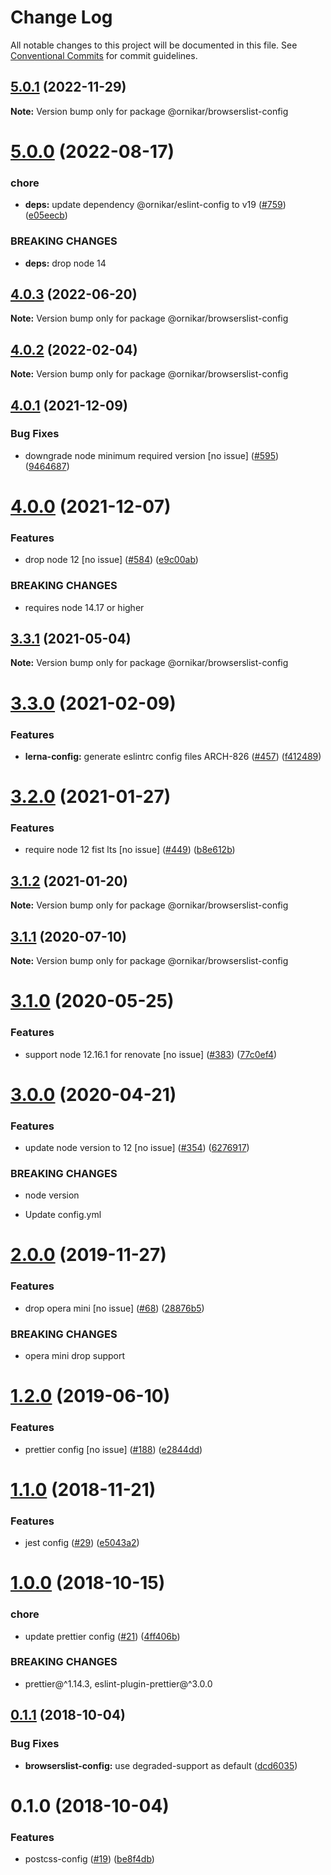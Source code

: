 # Change Log

All notable changes to this project will be documented in this file.
See [Conventional Commits](https://conventionalcommits.org) for commit guidelines.

## [5.0.1](https://github.com/ornikar/shared-configs/compare/@ornikar/browserslist-config@5.0.0...@ornikar/browserslist-config@5.0.1) (2022-11-29)

**Note:** Version bump only for package @ornikar/browserslist-config





# [5.0.0](https://github.com/ornikar/shared-configs/compare/@ornikar/browserslist-config@4.0.3...@ornikar/browserslist-config@5.0.0) (2022-08-17)


### chore

* **deps:** update dependency @ornikar/eslint-config to v19 ([#759](https://github.com/ornikar/shared-configs/issues/759)) ([e05eecb](https://github.com/ornikar/shared-configs/commit/e05eecb898d047b44277ce4f65fc724831bb2ece))


### BREAKING CHANGES

* **deps:** drop node 14 





## [4.0.3](https://github.com/ornikar/shared-configs/compare/@ornikar/browserslist-config@4.0.2...@ornikar/browserslist-config@4.0.3) (2022-06-20)

**Note:** Version bump only for package @ornikar/browserslist-config





## [4.0.2](https://github.com/ornikar/shared-configs/compare/@ornikar/browserslist-config@4.0.1...@ornikar/browserslist-config@4.0.2) (2022-02-04)

**Note:** Version bump only for package @ornikar/browserslist-config





## [4.0.1](https://github.com/ornikar/shared-configs/compare/@ornikar/browserslist-config@4.0.0...@ornikar/browserslist-config@4.0.1) (2021-12-09)


### Bug Fixes

* downgrade node minimum required version [no issue] ([#595](https://github.com/ornikar/shared-configs/issues/595)) ([9464687](https://github.com/ornikar/shared-configs/commit/9464687f55aed4a2e683f5d3b992300d000a2b30))





# [4.0.0](https://github.com/ornikar/shared-configs/compare/@ornikar/browserslist-config@3.3.1...@ornikar/browserslist-config@4.0.0) (2021-12-07)


### Features

* drop node 12 [no issue] ([#584](https://github.com/ornikar/shared-configs/issues/584)) ([e9c00ab](https://github.com/ornikar/shared-configs/commit/e9c00abb5ed3a9c60993b6c652566dd7e71a97e1))


### BREAKING CHANGES

* requires node 14.17 or higher 





## [3.3.1](https://github.com/ornikar/shared-configs/compare/@ornikar/browserslist-config@3.3.0...@ornikar/browserslist-config@3.3.1) (2021-05-04)

**Note:** Version bump only for package @ornikar/browserslist-config





# [3.3.0](https://github.com/ornikar/shared-configs/compare/@ornikar/browserslist-config@3.2.0...@ornikar/browserslist-config@3.3.0) (2021-02-09)


### Features

* **lerna-config:** generate eslintrc config files ARCH-826 ([#457](https://github.com/ornikar/shared-configs/issues/457)) ([f412489](https://github.com/ornikar/shared-configs/commit/f4124895ed15b48519826b16ed515207be97b41c))





# [3.2.0](https://github.com/ornikar/shared-configs/compare/@ornikar/browserslist-config@3.1.2...@ornikar/browserslist-config@3.2.0) (2021-01-27)


### Features

* require node 12 fist lts [no issue] ([#449](https://github.com/ornikar/shared-configs/issues/449)) ([b8e612b](https://github.com/ornikar/shared-configs/commit/b8e612bc7e0573fd52023f8eea78e95e321567e5))





## [3.1.2](https://github.com/ornikar/shared-configs/compare/@ornikar/browserslist-config@3.1.1...@ornikar/browserslist-config@3.1.2) (2021-01-20)

**Note:** Version bump only for package @ornikar/browserslist-config





## [3.1.1](https://github.com/ornikar/shared-configs/compare/@ornikar/browserslist-config@3.1.0...@ornikar/browserslist-config@3.1.1) (2020-07-10)

**Note:** Version bump only for package @ornikar/browserslist-config





# [3.1.0](https://github.com/ornikar/shared-configs/compare/@ornikar/browserslist-config@3.0.0...@ornikar/browserslist-config@3.1.0) (2020-05-25)


### Features

* support node 12.16.1 for renovate [no issue] ([#383](https://github.com/ornikar/shared-configs/issues/383)) ([77c0ef4](https://github.com/ornikar/shared-configs/commit/77c0ef4))





# [3.0.0](https://github.com/ornikar/shared-configs/compare/@ornikar/browserslist-config@2.0.0...@ornikar/browserslist-config@3.0.0) (2020-04-21)


### Features

* update node version to 12 [no issue] ([#354](https://github.com/ornikar/shared-configs/issues/354)) ([6276917](https://github.com/ornikar/shared-configs/commit/6276917))


### BREAKING CHANGES

* node version

* Update config.yml





# [2.0.0](https://github.com/ornikar/shared-configs/compare/@ornikar/browserslist-config@1.2.0...@ornikar/browserslist-config@2.0.0) (2019-11-27)


### Features

* drop opera mini [no issue] ([#68](https://github.com/ornikar/shared-configs/issues/68)) ([28876b5](https://github.com/ornikar/shared-configs/commit/28876b5))


### BREAKING CHANGES

* opera mini drop support





# [1.2.0](https://github.com/ornikar/shared-configs/compare/@ornikar/browserslist-config@1.1.0...@ornikar/browserslist-config@1.2.0) (2019-06-10)


### Features

* prettier config [no issue] ([#188](https://github.com/ornikar/shared-configs/issues/188)) ([e2844dd](https://github.com/ornikar/shared-configs/commit/e2844dd))





# [1.1.0](https://github.com/ornikar/shared-configs/compare/@ornikar/browserslist-config@1.0.0...@ornikar/browserslist-config@1.1.0) (2018-11-21)


### Features

* jest config ([#29](https://github.com/ornikar/shared-configs/issues/29)) ([e5043a2](https://github.com/ornikar/shared-configs/commit/e5043a2))





# [1.0.0](https://github.com/ornikar/shared-configs/compare/@ornikar/browserslist-config@0.1.1...@ornikar/browserslist-config@1.0.0) (2018-10-15)


### chore

* update prettier config ([#21](https://github.com/ornikar/shared-configs/issues/21)) ([4ff406b](https://github.com/ornikar/shared-configs/commit/4ff406b))


### BREAKING CHANGES

* prettier@^1.14.3, eslint-plugin-prettier@^3.0.0





<a name="0.1.1"></a>
## [0.1.1](https://github.com/ornikar/shared-configs/compare/@ornikar/browserslist-config@0.1.0...@ornikar/browserslist-config@0.1.1) (2018-10-04)


### Bug Fixes

* **browserslist-config:** use degraded-support as default ([dcd6035](https://github.com/ornikar/shared-configs/commit/dcd6035))





<a name="0.1.0"></a>
# 0.1.0 (2018-10-04)


### Features

* postcss-config ([#19](https://github.com/ornikar/shared-configs/issues/19)) ([be8f4db](https://github.com/ornikar/shared-configs/commit/be8f4db))
